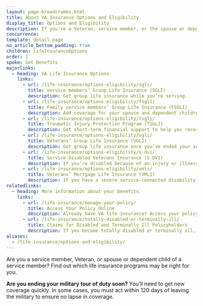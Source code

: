 ```yaml
---
layout: page-breadcrumbs.html
title: About VA Insurance Options and Eligibility
display_title: Options and Eligibility
description: If you're a Veteran, service member, or the spouse or dependent child of a service member, find out which VA life insurance program may be right for you. If you're ending your active-duty service, in some cases you must act within 120 days of leaving the military to ensure no lapse in coverage.
concurrence:
template: detail-page
no_article_bottom_padding: true
children: lifeInsuranceOptions
order: 1
spoke: Get Benefits
majorlinks:
  - heading: VA Life Insurance Options
    links:
      - url: /life-insurance/options-eligibility/sgli/
        title: service members’ Group Life Insurance (SGLI)
        description: Get group life insurance while you’re serving.
      - url: /life-insurance/options-eligibility/fsgli/
        title: Family service members’ Group Life Insurance (FSGLI)
        description: Add coverage for your spouse and dependent children (children who rely on you for financial support).
      - url: /life-insurance/options-eligibility/tsgli/
        title: Traumatic Injury Protection Program (TSGLI)
        description: Get short-term financial support to help you recover from a severe injury.
      - url: /life-insurance/options-eligibility/vgli/
        title: Veterans’ Group Life Insurance (VGLI)
        description: Get group life insurance once you’ve ended your service.
      - url: /life-insurance/options-eligibility/s-dvi/
        title: Service-Disabled Veterans Insurance (S-DVI)
        description: If you’re disabled because of an injury or illness caused—or made worse—by your active service, continue your life insurance beyond 2 years after you leave the military.
      - url: /life-insurance/options-eligibility/vmli/
        title: Veterans’ Mortgage Life Insurance (VMLI)
        description: If you have a severe service-connected disability, get mortgage protection insurance for a home that’s been adapted to meet your needs.
relatedlinks:
  - heading: More information about your benefits
    links:
      - url: /life-insurance/manage-your-policy/
        title: Access Your Policy Online
        description: Already have VA life insurance? Access your policy online.
      - url: /life-insurance/totally-disabled-or-terminally-ill/
        title: Claims for Disabled and Terminally Ill Policyholders
        description: If you become totally disabled or terminally ill, find out if you can get certain benefits.
aliases:
  - /life-insurance/options-and-eligibility/
---
```


<div class="va-introtext">

Are you a service member, Veteran, or spouse or dependent child of a service member? Find out which life insurance programs may be right for you.

</div>

**Are you ending your military tour of duty soon?** You’ll need to get new coverage quickly. In some cases, you must act within 120 days of leaving the military to ensure no lapse in coverage.
